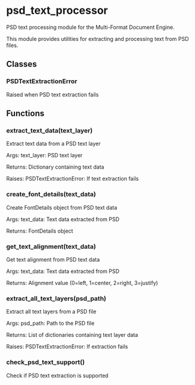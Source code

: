 # psd_text_processor

PSD text processing module for the Multi-Format Document Engine.

This module provides utilities for extracting and processing text from PSD files.

## Classes

### PSDTextExtractionError

Raised when PSD text extraction fails

## Functions

### extract_text_data(text_layer)

Extract text data from a PSD text layer

Args:
    text_layer: PSD text layer

Returns:
    Dictionary containing text data

Raises:
    PSDTextExtractionError: If text extraction fails

### create_font_details(text_data)

Create FontDetails object from PSD text data

Args:
    text_data: Text data extracted from PSD

Returns:
    FontDetails object

### get_text_alignment(text_data)

Get text alignment from PSD text data

Args:
    text_data: Text data extracted from PSD

Returns:
    Alignment value (0=left, 1=center, 2=right, 3=justify)

### extract_all_text_layers(psd_path)

Extract all text layers from a PSD file

Args:
    psd_path: Path to the PSD file

Returns:
    List of dictionaries containing text layer data

Raises:
    PSDTextExtractionError: If extraction fails

### check_psd_text_support()

Check if PSD text extraction is supported
